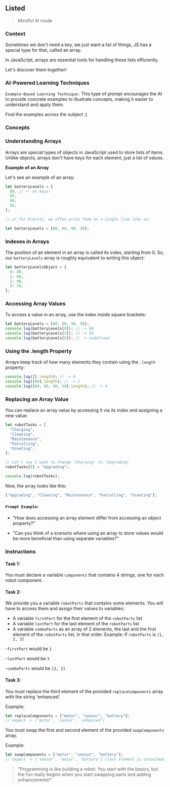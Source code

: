 ## Listed

> Mindful AI mode

### Context

Sometimes we don't need a key, we just want a list of things, JS has a special type for that, called an array.

In JavaScript, arrays are essential tools for handling these lists efficiently.

Let's discover them together!

### AI-Powered Learning Techniques

`Example-Based Learning Technique:`
This type of prompt encourages the AI to provide concrete examples to illustrate concepts, making it easier to understand and apply them.

Find the examples across the subject ;)

### Concepts

### Understanding Arrays

Arrays are special types of objects in JavaScript used to store lists of items. Unlike objects, arrays don't have keys for each element, just a list of values.

**Example of an Array**

Let's see an example of an array:

```js
let batteryLevels = [
  80, // <- no keys!
  60,
  90,
  50,
];

// or for brevity, we often write them on a single line like so:

let batteryLevels = [80, 60, 90, 50];
```

### Indexes in Arrays

The position of an element in an array is called its index, starting from 0. So, our `batteryLevels` array is roughly equivalent to writing this object:

```js
let batteryLevelsObject = {
  0: 80,
  1: 60,
  2: 90,
  3: 50,
};
```

### Accessing Array Values

To access a value in an array, use the index inside square brackets:

```js
let batteryLevels = [80, 60, 90, 50];
console.log(batteryLevels[0]); // -> 80
console.log(batteryLevels[3]); // -> 50
console.log(batteryLevels[6]); // -> undefined
```

### Using the .length Property

Arrays keep track of how many elements they contain using the `.length` property:

```js
console.log([].length); // -> 0
console.log([80].length); // -> 1
console.log([80, 60, 90, 50].length); // -> 4
```

### Replacing an Array Value

You can replace an array value by accessing it via its index and assigning a new value:

```js
let robotTasks = [
  "Charging",
  "Cleaning",
  "Maintenance",
  "Patrolling",
  "Greeting",
];

// Let's say I want to change 'Charging' to 'Upgrading'
robotTasks[0] = "Upgrading";

console.log(robotTasks);
```

Now, the array looks like this:

```js
["Upgrading", "Cleaning", "Maintenance", "Patrolling", "Greeting"];
```

#### **`Prompt Example`**:

- "How does accessing an array element differ from accessing an object property?"

- "Can you think of a scenario where using an array to store values would be more beneficial than using separate variables?"

### Instructions

#### Task 1:

You must declare a variable `components` that contains 4 strings, one for each robot component.

#### Task 2:

We provide you a variable `robotParts` that contains some elements. You will have to access them and assign their values to variables:

- A variable `firstPart` for the first element of the `robotParts` list
- A variable `lastPart` for the last element of the `robotParts` list
- A variable `comboParts` as an array of 2 elements, the last and the first element of the `robotParts` list, in that order.
  Example: if `robotParts` is `[1, 2, 3]`

-`firstPart` would be `1`

-`lastPart` would be `3`

-`comboParts` would be `[3, 1]`

#### Task 3:

You must replace the third element of the provided `replaceComponents` array with the string 'enhanced'.

Example:

```js
let replaceComponents = ["motor", "sensor", "battery"];
// expect -> ['motor', 'sensor', 'enhanced']
```

You must swap the first and second element of the provided `swapComponents` array.

Example:

```js
let swapComponents = ["motor", "sensor", "battery"];
// expect -> ['sensor', 'motor', 'battery'] (last element is untouched)
```

> "Programming is like building a robot. You start with the basics, but the fun really begins when you start swapping parts and adding enhancements!"
